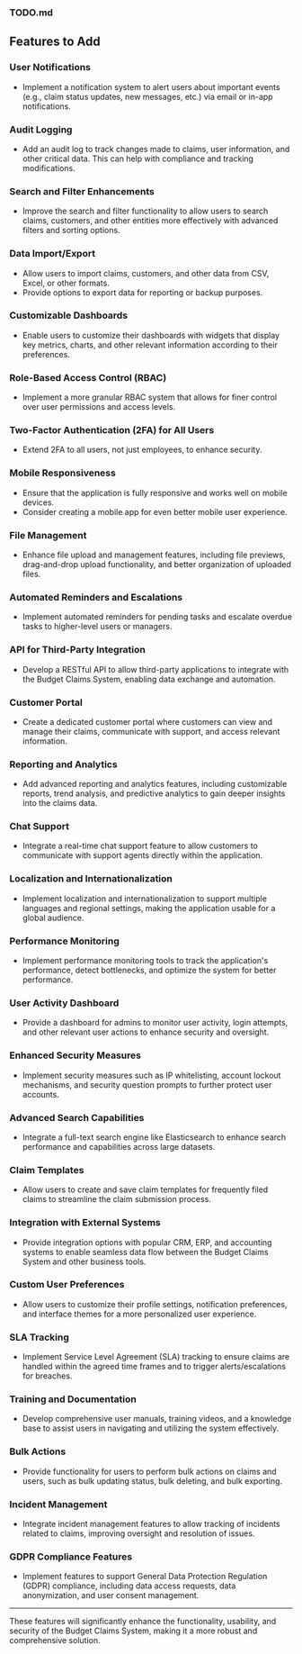 ### TODO.md

## Features to Add

### User Notifications
- Implement a notification system to alert users about important events (e.g., claim status updates, new messages, etc.) via email or in-app notifications.

### Audit Logging
- Add an audit log to track changes made to claims, user information, and other critical data. This can help with compliance and tracking modifications.

### Search and Filter Enhancements
- Improve the search and filter functionality to allow users to search claims, customers, and other entities more effectively with advanced filters and sorting options.

### Data Import/Export
- Allow users to import claims, customers, and other data from CSV, Excel, or other formats.
- Provide options to export data for reporting or backup purposes.

### Customizable Dashboards
- Enable users to customize their dashboards with widgets that display key metrics, charts, and other relevant information according to their preferences.

### Role-Based Access Control (RBAC)
- Implement a more granular RBAC system that allows for finer control over user permissions and access levels.

### Two-Factor Authentication (2FA) for All Users
- Extend 2FA to all users, not just employees, to enhance security.

### Mobile Responsiveness
- Ensure that the application is fully responsive and works well on mobile devices.
- Consider creating a mobile app for even better mobile user experience.

### File Management
- Enhance file upload and management features, including file previews, drag-and-drop upload functionality, and better organization of uploaded files.

### Automated Reminders and Escalations
- Implement automated reminders for pending tasks and escalate overdue tasks to higher-level users or managers.

### API for Third-Party Integration
- Develop a RESTful API to allow third-party applications to integrate with the Budget Claims System, enabling data exchange and automation.

### Customer Portal
- Create a dedicated customer portal where customers can view and manage their claims, communicate with support, and access relevant information.

### Reporting and Analytics
- Add advanced reporting and analytics features, including customizable reports, trend analysis, and predictive analytics to gain deeper insights into the claims data.

### Chat Support
- Integrate a real-time chat support feature to allow customers to communicate with support agents directly within the application.

### Localization and Internationalization
- Implement localization and internationalization to support multiple languages and regional settings, making the application usable for a global audience.

### Performance Monitoring
- Implement performance monitoring tools to track the application's performance, detect bottlenecks, and optimize the system for better performance.

### User Activity Dashboard
- Provide a dashboard for admins to monitor user activity, login attempts, and other relevant user actions to enhance security and oversight.

### Enhanced Security Measures
- Implement security measures such as IP whitelisting, account lockout mechanisms, and security question prompts to further protect user accounts.

### Advanced Search Capabilities
- Integrate a full-text search engine like Elasticsearch to enhance search performance and capabilities across large datasets.

### Claim Templates
- Allow users to create and save claim templates for frequently filed claims to streamline the claim submission process.

### Integration with External Systems
- Provide integration options with popular CRM, ERP, and accounting systems to enable seamless data flow between the Budget Claims System and other business tools.

### Custom User Preferences
- Allow users to customize their profile settings, notification preferences, and interface themes for a more personalized user experience.

### SLA Tracking
- Implement Service Level Agreement (SLA) tracking to ensure claims are handled within the agreed time frames and to trigger alerts/escalations for breaches.

### Training and Documentation
- Develop comprehensive user manuals, training videos, and a knowledge base to assist users in navigating and utilizing the system effectively.

### Bulk Actions
- Provide functionality for users to perform bulk actions on claims and users, such as bulk updating status, bulk deleting, and bulk exporting.

### Incident Management
- Integrate incident management features to allow tracking of incidents related to claims, improving oversight and resolution of issues.

### GDPR Compliance Features
- Implement features to support General Data Protection Regulation (GDPR) compliance, including data access requests, data anonymization, and user consent management.

---

These features will significantly enhance the functionality, usability, and security of the Budget Claims System, making it a more robust and comprehensive solution.
